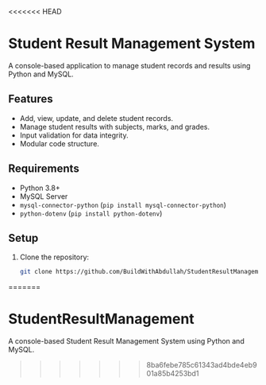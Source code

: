 <<<<<<< HEAD
# Student Result Management System

A console-based application to manage student records and results using Python and MySQL.

## Features
- Add, view, update, and delete student records.
- Manage student results with subjects, marks, and grades.
- Input validation for data integrity.
- Modular code structure.

## Requirements
- Python 3.8+
- MySQL Server
- `mysql-connector-python` (`pip install mysql-connector-python`)
- `python-dotenv` (`pip install python-dotenv`)

## Setup
1. Clone the repository:
   ```bash
   git clone https://github.com/BuildWithAbdullah/StudentResultManagement.git
=======
# StudentResultManagement
A console-based Student Result Management System using Python and MySQL.
>>>>>>> 8ba6febe785c61343ad4bde4eb901a85b4253bd1
